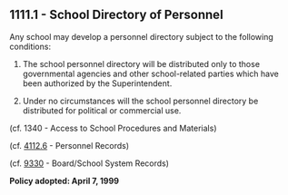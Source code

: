 ## 1111.1 - School Directory of Personnel

Any school may develop a personnel directory subject to the following conditions:

1. The school personnel directory will be distributed only to those governmental agencies and other school-related parties which have been authorized by the Superintendent.

2. Under no circumstances will the school personnel directory be distributed for political or commercial use.


\(cf. 1340 - Access to School Procedures and Materials\)

\(cf. [4112.6](/policies/4000/4112-6.md) - Personnel Records\)

\(cf. [9330](/policies/9000/9330.md) - Board\/School System Records\)

**Policy adopted:  April 7, 1999**

